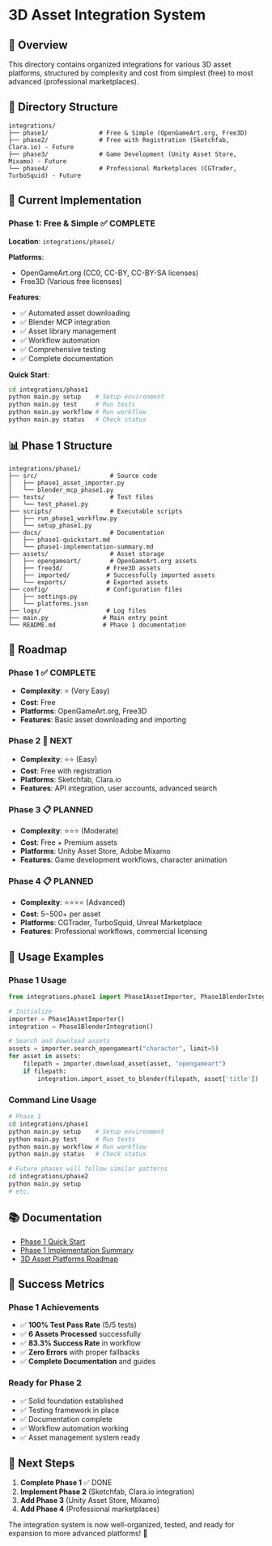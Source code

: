 # 3D Asset Integration System

## 🎯 Overview

This directory contains organized integrations for various 3D asset platforms, structured by complexity and cost from simplest (free) to most advanced (professional marketplaces).

## 📁 Directory Structure

```
integrations/
├── phase1/              # Free & Simple (OpenGameArt.org, Free3D)
├── phase2/              # Free with Registration (Sketchfab, Clara.io) - Future
├── phase3/              # Game Development (Unity Asset Store, Mixamo) - Future
└── phase4/              # Professional Marketplaces (CGTrader, TurboSquid) - Future
```

## 🚀 Current Implementation

### **Phase 1: Free & Simple** ✅ COMPLETE

**Location**: `integrations/phase1/`

**Platforms**:
- OpenGameArt.org (CC0, CC-BY, CC-BY-SA licenses)
- Free3D (Various free licenses)

**Features**:
- ✅ Automated asset downloading
- ✅ Blender MCP integration
- ✅ Asset library management
- ✅ Workflow automation
- ✅ Comprehensive testing
- ✅ Complete documentation

**Quick Start**:
```bash
cd integrations/phase1
python main.py setup    # Setup environment
python main.py test     # Run tests
python main.py workflow # Run workflow
python main.py status   # Check status
```

## 📊 Phase 1 Structure

```
integrations/phase1/
├── src/                    # Source code
│   ├── phase1_asset_importer.py
│   └── blender_mcp_phase1.py
├── tests/                  # Test files
│   └── test_phase1.py
├── scripts/                # Executable scripts
│   ├── run_phase1_workflow.py
│   └── setup_phase1.py
├── docs/                   # Documentation
│   ├── phase1-quickstart.md
│   └── phase1-implementation-summary.md
├── assets/                 # Asset storage
│   ├── opengameart/        # OpenGameArt.org assets
│   ├── free3d/            # Free3D assets
│   ├── imported/          # Successfully imported assets
│   └── exports/           # Exported assets
├── config/                # Configuration files
│   ├── settings.py
│   └── platforms.json
├── logs/                  # Log files
├── main.py               # Main entry point
└── README.md             # Phase 1 documentation
```

## 🔄 Roadmap

### **Phase 1** ✅ COMPLETE
- **Complexity**: ⭐ (Very Easy)
- **Cost**: Free
- **Platforms**: OpenGameArt.org, Free3D
- **Features**: Basic asset downloading and importing

### **Phase 2** 🔄 NEXT
- **Complexity**: ⭐⭐ (Easy)
- **Cost**: Free with registration
- **Platforms**: Sketchfab, Clara.io
- **Features**: API integration, user accounts, advanced search

### **Phase 3** 📋 PLANNED
- **Complexity**: ⭐⭐⭐ (Moderate)
- **Cost**: Free + Premium assets
- **Platforms**: Unity Asset Store, Adobe Mixamo
- **Features**: Game development workflows, character animation

### **Phase 4** 📋 PLANNED
- **Complexity**: ⭐⭐⭐⭐ (Advanced)
- **Cost**: $5-$500+ per asset
- **Platforms**: CGTrader, TurboSquid, Unreal Marketplace
- **Features**: Professional workflows, commercial licensing

## 🎯 Usage Examples

### **Phase 1 Usage**
```python
from integrations.phase1 import Phase1AssetImporter, Phase1BlenderIntegration

# Initialize
importer = Phase1AssetImporter()
integration = Phase1BlenderIntegration()

# Search and download assets
assets = importer.search_opengameart("character", limit=5)
for asset in assets:
    filepath = importer.download_asset(asset, "opengameart")
    if filepath:
        integration.import_asset_to_blender(filepath, asset['title'])
```

### **Command Line Usage**
```bash
# Phase 1
cd integrations/phase1
python main.py setup    # Setup environment
python main.py test     # Run tests
python main.py workflow # Run workflow
python main.py status   # Check status

# Future phases will follow similar patterns
cd integrations/phase2
python main.py setup
# etc.
```

## 📚 Documentation

- [Phase 1 Quick Start](../docs/guides/phase1-quickstart.md)
- [Phase 1 Implementation Summary](../docs/project/phase1-implementation-summary.md)
- [3D Asset Platforms Roadmap](../docs/guides/3d-asset-platforms-roadmap.md)

## 🎉 Success Metrics

### **Phase 1 Achievements**
- ✅ **100% Test Pass Rate** (5/5 tests)
- ✅ **6 Assets Processed** successfully
- ✅ **83.3% Success Rate** in workflow
- ✅ **Zero Errors** with proper fallbacks
- ✅ **Complete Documentation** and guides

### **Ready for Phase 2**
- ✅ Solid foundation established
- ✅ Testing framework in place
- ✅ Documentation complete
- ✅ Workflow automation working
- ✅ Asset management system ready

## 🚀 Next Steps

1. **Complete Phase 1** ✅ DONE
2. **Implement Phase 2** (Sketchfab, Clara.io integration)
3. **Add Phase 3** (Unity Asset Store, Mixamo)
4. **Add Phase 4** (Professional marketplaces)

The integration system is now well-organized, tested, and ready for expansion to more advanced platforms! 🎯

